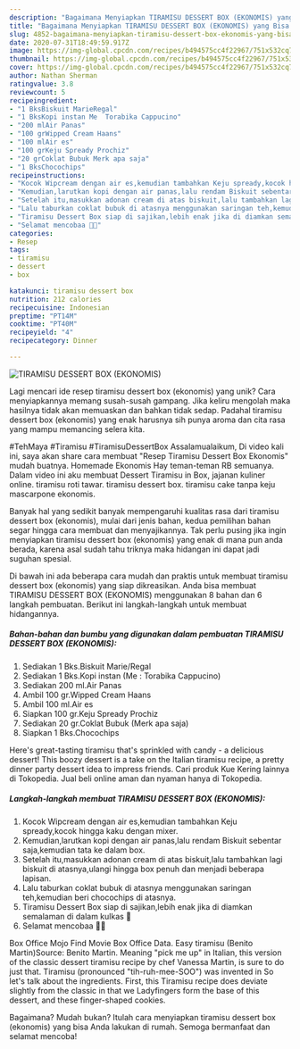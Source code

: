 ```yaml
---
description: "Bagaimana Menyiapkan TIRAMISU DESSERT BOX (EKONOMIS) yang Bisa Manjain Lidah"
title: "Bagaimana Menyiapkan TIRAMISU DESSERT BOX (EKONOMIS) yang Bisa Manjain Lidah"
slug: 4852-bagaimana-menyiapkan-tiramisu-dessert-box-ekonomis-yang-bisa-manjain-lidah
date: 2020-07-31T18:49:59.917Z
image: https://img-global.cpcdn.com/recipes/b494575cc4f22967/751x532cq70/tiramisu-dessert-box-ekonomis-foto-resep-utama.jpg
thumbnail: https://img-global.cpcdn.com/recipes/b494575cc4f22967/751x532cq70/tiramisu-dessert-box-ekonomis-foto-resep-utama.jpg
cover: https://img-global.cpcdn.com/recipes/b494575cc4f22967/751x532cq70/tiramisu-dessert-box-ekonomis-foto-resep-utama.jpg
author: Nathan Sherman
ratingvalue: 3.8
reviewcount: 5
recipeingredient:
- "1 BksBiskuit MarieRegal"
- "1 BksKopi instan Me  Torabika Cappucino"
- "200 mlAir Panas"
- "100 grWipped Cream Haans"
- "100 mlAir es"
- "100 grKeju Spready Prochiz"
- "20 grCoklat Bubuk Merk apa saja"
- "1 BksChocochips"
recipeinstructions:
- "Kocok Wipcream dengan air es,kemudian tambahkan Keju spready,kocok hingga kaku dengan mixer."
- "Kemudian,larutkan kopi dengan air panas,lalu rendam Biskuit sebentar saja,kemudian tata ke dalam box."
- "Setelah itu,masukkan adonan cream di atas biskuit,lalu tambahkan lagi biskuit di atasnya,ulangi hingga box penuh dan menjadi beberapa lapisan."
- "Lalu taburkan coklat bubuk di atasnya menggunakan saringan teh,kemudian beri chocochips di atasnya."
- "Tiramisu Dessert Box siap di sajikan,lebih enak jika di diamkan semalaman di dalam kulkas 🙂"
- "Selamat mencobaa 🤗🤗"
categories:
- Resep
tags:
- tiramisu
- dessert
- box

katakunci: tiramisu dessert box 
nutrition: 212 calories
recipecuisine: Indonesian
preptime: "PT14M"
cooktime: "PT40M"
recipeyield: "4"
recipecategory: Dinner

---
```



![TIRAMISU DESSERT BOX (EKONOMIS)](https://img-global.cpcdn.com/recipes/b494575cc4f22967/751x532cq70/tiramisu-dessert-box-ekonomis-foto-resep-utama.jpg)

Lagi mencari ide resep tiramisu dessert box (ekonomis) yang unik? Cara menyiapkannya memang susah-susah gampang. Jika keliru mengolah maka hasilnya tidak akan memuaskan dan bahkan tidak sedap. Padahal tiramisu dessert box (ekonomis) yang enak harusnya sih punya aroma dan cita rasa yang mampu memancing selera kita.

#TehMaya #Tiramisu #TiramisuDessertBox Assalamualaikum, Di video kali ini, saya akan share cara membuat &#34;Resep Tiramisu Dessert Box Ekonomis&#34; mudah buatnya. Homemade Ekonomis Hay teman-teman RB semuanya. Dalam video ini aku membuat Dessert Tiramisu in Box, jajanan kuliner online. tiramisu roti tawar. tiramisu dessert box. tiramisu cake tanpa keju mascarpone ekonomis.

Banyak hal yang sedikit banyak mempengaruhi kualitas rasa dari tiramisu dessert box (ekonomis), mulai dari jenis bahan, kedua pemilihan bahan segar hingga cara membuat dan menyajikannya. Tak perlu pusing jika ingin menyiapkan tiramisu dessert box (ekonomis) yang enak di mana pun anda berada, karena asal sudah tahu triknya maka hidangan ini dapat jadi suguhan spesial.


Di bawah ini ada beberapa cara mudah dan praktis untuk membuat tiramisu dessert box (ekonomis) yang siap dikreasikan. Anda bisa membuat TIRAMISU DESSERT BOX (EKONOMIS) menggunakan 8 bahan dan 6 langkah pembuatan. Berikut ini langkah-langkah untuk membuat hidangannya.

<!--inarticleads1-->

##### Bahan-bahan dan bumbu yang digunakan dalam pembuatan TIRAMISU DESSERT BOX (EKONOMIS):

1. Sediakan 1 Bks.Biskuit Marie/Regal
1. Sediakan 1 Bks.Kopi instan (Me : Torabika Cappucino)
1. Sediakan 200 ml.Air Panas
1. Ambil 100 gr.Wipped Cream Haans
1. Ambil 100 ml.Air es
1. Siapkan 100 gr.Keju Spready Prochiz
1. Sediakan 20 gr.Coklat Bubuk (Merk apa saja)
1. Siapkan 1 Bks.Chocochips


Here&#39;s great-tasting tiramisu that&#39;s sprinkled with candy - a delicious dessert! This boozy dessert is a take on the Italian tiramisu recipe, a pretty dinner party dessert idea to impress friends. Cari produk Kue Kering lainnya di Tokopedia. Jual beli online aman dan nyaman hanya di Tokopedia. 

<!--inarticleads2-->

##### Langkah-langkah membuat TIRAMISU DESSERT BOX (EKONOMIS):

1. Kocok Wipcream dengan air es,kemudian tambahkan Keju spready,kocok hingga kaku dengan mixer.
1. Kemudian,larutkan kopi dengan air panas,lalu rendam Biskuit sebentar saja,kemudian tata ke dalam box.
1. Setelah itu,masukkan adonan cream di atas biskuit,lalu tambahkan lagi biskuit di atasnya,ulangi hingga box penuh dan menjadi beberapa lapisan.
1. Lalu taburkan coklat bubuk di atasnya menggunakan saringan teh,kemudian beri chocochips di atasnya.
1. Tiramisu Dessert Box siap di sajikan,lebih enak jika di diamkan semalaman di dalam kulkas 🙂
1. Selamat mencobaa 🤗🤗


Box Office Mojo Find Movie Box Office Data. Easy tiramisu (Benito Martin)Source: Benito Martin. Meaning &#34;pick me up&#34; in Italian, this version of the classic dessert tiramisu recipe by chef Vanessa Martin, is sure to do just that. Tiramisu (pronounced &#34;tih-ruh-mee-SOO&#34;) was invented in So let&#39;s talk about the ingredients. First, this Tiramisu recipe does deviate slightly from the classic in that we Ladyfingers form the base of this dessert, and these finger-shaped cookies. 

Bagaimana? Mudah bukan? Itulah cara menyiapkan tiramisu dessert box (ekonomis) yang bisa Anda lakukan di rumah. Semoga bermanfaat dan selamat mencoba!
